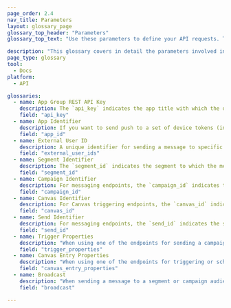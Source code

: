 ```yaml
---
page_order: 2.4
nav_title: Parameters
layout: glossary_page
glossary_top_header: "Parameters"
glossary_top_text: "Use these parameters to define your API requests. Though the parameters you need are listed under endpoints, this should give you more insight into their nuance and other specifications."

description: "This glossary covers in detail the parameters involved in making API requests." 
page_type: glossary
tool: 
  - Docs
platform: 
  - API

glossaries:
  - name: App Group REST API Key
    description: The `api_key` indicates the app title with which the data in this request is associated and authenticates the requester as someone who is allowed to send messages to the app. It must be included with every request. It can be found in the Developer Console section of the Braze dashboard.
    field: "api_key"
  - name: App Identifier
    description: If you want to send push to a set of device tokens (instead of users), you need to indicate on behalf of which specific app you are messaging. In that case, you will provide the appropriate App Identifier in a Tokens Object. It can be found in the Developer Console section of the Braze dashboard.
    field: "app_id"
  - name: External User ID
    description: A unique identifier for sending a message to specific users. This identifier should be the same as the one you set in the Braze SDK. You can only target users for messaging who have already been identified through the SDK or the User API. A maximum of 75 External User IDs are allowed in a request. <br> <br> For campaign trigger endpoints, if you provide this field, the criteria will be layered with the campaign's segments and only users who are in the list of External User IDs and the campaign's segment will receive the message.
    field: "external_user_ids"
  - name: Segment Identifier
    description: The `segment_id` indicates the segment to which the message should be sent. A Segment Identifier for each of the segments you have created can be found in the [Developer Console section of the Braze dashboard. <br> <br> For message endpoints, if you provide both a Segment Identifier _and_ a list of External User IDs in a single messaging request, the criteria will be layered and only users who are in the list of External User IDs _and_ the provided segment will receive the message.
    field: "segment_id"
  - name: Campaign Identifier
    description: For messaging endpoints, the `campaign_id` indicates the API Campaign under which the analytics for a message should be tracked. A Campaign Identifier for each of the campaigns you have created can be found in the Developer Console section of the Braze dashboard. If you provide a Campaign Identifier in the request body, you must provide a `message_variation_id` in each of the message objects indicating the represented variant of your campaign. <br> <br> For campaign trigger endpoints, the `campaign_id` indicates the API ID of the campaign to be triggered. This field is required for all trigger endpoint requests.
    field: "campaign_id"
  - name: Canvas Identifier
    description: For Canvas triggering endpoints, the `canvas_id` indicates the identifier of the Canvas to be triggered or scheduled. This field is required for all trigger endpoint requests.
    field: "canvas_id"
  - name: Send Identifier
    description: For messaging endpoints, the `send_id` indicates the send under which the analytics for a message should be tracked. The `send_id` allows you to pull back analytics for a specific instance of a campaign send via the `sends/data_series` endpoint. API and API trigger campaigns that are sent as a broadcast will automatically generate a send identifier if a send identifier is not provided. <br> <br> If you want to specify your own `send_id`, you'd have to first create one via the `sends/id/create` endpoint. The `send_id` must be all ASCII characters and at most 64 characters long.  You can reuse a send identifier across multiple sends of the same campaign if you want to group analytics of those sends together. <br> <br> Please note that `send_id` tracking is not available for emails sent via Mailjet. <br> <br> Campaign conversions are attributed to the last tracked `send_id` that the user received from that campaign unless the last send the user received was untracked.
    field: "send_id"
  - name: Trigger Properties
    description: "When using one of the endpoints for sending a campaign with API Triggered Delivery, you may provide a map of keys and values to customize your message. If you make an API request that contains an object in `\"trigger_properties\"`, the values in that object can then be referenced in your message template under the `api_trigger_properties` namespace. <br> <br> For example, a request with `\"trigger_properties\" : {\"product_name\" : \"shoes\", \"product_price\" : 79.99}` could add the word \"shoes\" to the message by adding `{{api_trigger_properties.${product_name}}}`."
    field: "trigger_properties"
  - name: Canvas Entry Properties
    description: "When using one of the endpoints for triggering or scheduling a Canvas via the API, you may provide a map of keys and values to customize messages sent by the first steps of your Canvas, in the `\"canvas_entry_properties\"` namespace. <br> <br> For example, a request with `\"canvas_entry_properties\" : {\"product_name\" : \"shoes\", \"product_price\" : 79.99}` could add the word \"shoes\" to a message by adding `{{canvas_entry_properties.${product_name}}}`."
    field: "canvas_entry_properties"
  - name: Broadcast
    description: "When sending a message to a segment or campaign audience using an API endpoint, Braze requires you to explicitly define whether or not your message is a \"broadcast\" to a large group of users by including a \"broadcast\" boolean in the API call. That is if you intend to send an API message to the entire segment that a campaign or Canvas targets, you must include \"broadcast: true\" in your API call. <br><br>Broadcast is a required field and the default value set by Braze when a Campaign or Canvas is made is \"broadcast: false\". If the \"broadcast\" flag is not set to true and an explicit list of recipients is provided, the API endpoint will return an error. Similarly, including \"broadcast: true\" and not providing a recipient list will return an error. The \"broadcast\" flag is required to protect against accidental sends to large groups of users."
    field: "broadcast"

---
```

